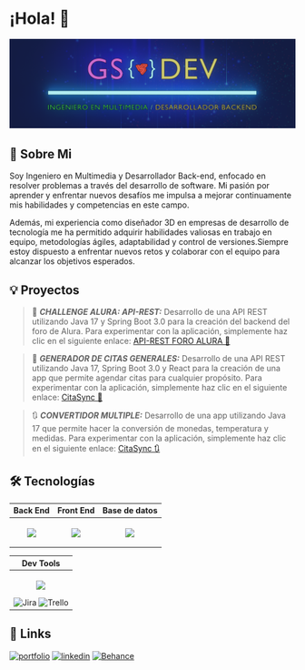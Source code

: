 

# ¡Hola! 👋


![Logo](https://github.com/GioScarp/GioScarp/blob/main/Banner_Dev_2.png)


## 🧒 Sobre Mi
Soy Ingeniero en Multimedia y Desarrollador Back-end, enfocado en resolver problemas a través del desarrollo de software. Mi pasión por aprender y enfrentar nuevos desafíos me impulsa a mejorar continuamente mis habilidades y competencias en este campo. 

Además, mi experiencia como diseñador 3D en empresas de desarrollo de tecnología me ha permitido adquirir habilidades valiosas en trabajo en equipo, metodologías ágiles, adaptabilidad y control de versiones.Siempre estoy dispuesto a enfrentar nuevos retos y colaborar con el equipo para alcanzar los objetivos esperados.  
## 💡 Proyectos

> 💬 _***CHALLENGE ALURA: API-REST:***_ Desarrollo de una API REST utilizando Java 17 y Spring Boot 3.0 para la creación del backend del foro de Alura. Para experimentar con la aplicación, simplemente haz clic en el siguiente enlace: <a href="https://github.com/GioScarp/api-foro-alura">API-REST FORO ALURA 💬</a>

> 📝 _***GENERADOR DE CITAS GENERALES:***_ Desarrollo de una API REST utilizando Java 17, Spring Boot 3.0 y React para la creación de una app que permite agendar citas para cualquier propósito. Para experimentar con la aplicación, simplemente haz clic en el siguiente enlace: <a href="https://github.com/Trycatch-tv/f1it2-Team-10-Backend">CitaSync 📝</a>

> 🔃 _***CONVERTIDOR MULTIPLE:***_ Desarrollo de una app utilizando Java 17 que permite hacer la conversión de monedas, temperatura y medidas. Para experimentar con la aplicación, simplemente haz clic en el siguiente enlace: <a href="https://github.com/GioScarp/convertidor_monedas">CitaSync 🔃</a>


## 🛠 Tecnologías


| **Back End**| **Front End** | **Base de datos** |
| :---: | :---: | :---: |
| <p align="center" dir="auto"><img align="center" src="https://skills.thijs.gg/icons?i=java,maven,spring&perline=3"/></p> | <p align="center" dir="auto"> <img align="center" src="https://skills.thijs.gg/icons?i=js,html,css,bootstrap&perline=4" /></p> | <p align="center" dir="auto"><img align="center" src="https://skills.thijs.gg/icons?i=mysql,mongo&perline=2" /></p> |

| **Dev Tools** |
| :---: |
| <p align="center" dir="auto"><img align="center" src="https://skills.thijs.gg/icons?i=idea,vscode,git,github,postman,&perline=6" /></p> ![Jira](https://img.shields.io/badge/jira-%230A0FFF.svg?style=for-the-badge&logo=jira&logoColor=white) ![Trello](https://img.shields.io/badge/Trello-%23026AA7.svg?style=for-the-badge&logo=Trello&logoColor=white) | 

## 🔗 Links

[![portfolio](https://img.shields.io/badge/my_portfolio-000?style=for-the-badge&logo=ko-fi&logoColor=white)]()
[![linkedin](https://img.shields.io/badge/linkedin-0A66C2?style=for-the-badge&logo=linkedin&logoColor=white)](https://www.linkedin.com/in/giovanni-scarpetta/)
[![Behance](https://img.shields.io/badge/Behance-1769ff?style=for-the-badge&logo=behance&logoColor=white)](https://www.behance.net/giovannrodrigu36)



